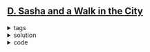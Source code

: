 ## [D. Sasha and a Walk in the City](https://codeforces.com/contest/1929/problem/D)

<details>
  <summary>tags</summary>
  
    | dp | tree |

</details>

<details>
  <summary>solution</summary>

    Just a tree dp.
    Dp[x] for the number of non-empty sets in the subtree rooted at x, 
    in which no vertices has anscestor-descendant relation.
    
    For dp[x], you can choose a set or an empty set from each of x's subtree.
    And when you add x to *the set of sets*, here a valid answer for you.  Thus ans += dp[x].
    Yet of course we don't actually add x to the set as it doesn't satisfy our dp rules (no anscestor),
    you just pass the set of some sets of x's subtrees to x's parent.

    But when do we actually add x to a set in dp[x]? When you choose empty sets from all x's subtree!
    In this case, this new set contains only x itself, and does not violate any dp rule.
    
    Thus, dp[x] = (dp[y1] + 1) * (dp[y2] + 1) * ... * (dp[yn] + 1).

    Easily seen that sum(dp[i]) should be the answer.
    
</details>

<details>
  <summary>code</summary>

  ```c++  
  const ll mod = 998244353;
  
  ll dfs(vector<vector<int>>& link, ll& ans, int par, int x) {
      ll sum = 1;
      for (int y: link[x]) {
          if (y == par) continue;
          ll cur = dfs(link, ans, x, y);
          sum *= cur + 1;        sum %= mod;
      }
      ans += sum;  ans %= mod;
      return sum;
  }
  
  int main () {
      int t;  cin >> t;
      while (t--) {
          int n;  cin >> n;
          vector<vector<int>> link(n + 1);
          for (int i = 1; i < n; i++) {
              int u, v;  cin >> u >> v;
              link[u].emplace_back(v);
              link[v].emplace_back(u);
          }
          ll ans = 0;
          dfs(link, ans, 0, 1);
          cout << (ans + 1) % mod << '\n';
      }
  }
  ```

</details>

<br>
